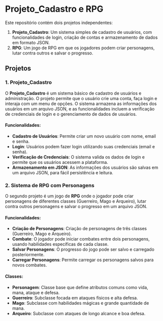 # Projeto_Cadastro e RPG

Este repositório contém dois projetos independentes:

1. **Projeto_Cadastro**: Um sistema simples de cadastro de usuários, com funcionalidades de login, criação de contas e armazenamento de dados em formato JSON.
2. **RPG**: Um jogo de RPG em que os jogadores podem criar personagens, lutar contra outros e salvar o progresso.

## Projetos

### 1. Projeto_Cadastro

O **Projeto_Cadastro** é um sistema básico de cadastro de usuários e administração. O projeto permite que o usuário crie uma conta, faça login e interaja com um menu de opções. O sistema armazena as informações dos usuários em um arquivo JSON, e as funcionalidades incluem a verificação de credenciais de login e o gerenciamento de dados de usuários.

#### Funcionalidades:
- **Cadastro de Usuários**: Permite criar um novo usuário com nome, email e senha.
- **Login**: Usuários podem fazer login utilizando suas credenciais (email e senha).
- **Verificação de Credenciais**: O sistema valida os dados de login e permite que os usuários acessem a plataforma.
- **Armazenamento em JSON**: As informações dos usuários são salvas em um arquivo JSON, para fácil persistência e leitura.

### 2. Sistema de RPG com Personagens

O segundo projeto é um jogo de **RPG** onde o jogador pode criar personagens de diferentes classes (Guerreiro, Mago e Arqueiro), lutar contra outros personagens e salvar o progresso em um arquivo JSON.

#### Funcionalidades:
- **Criação de Personagens**: Criação de personagens de três classes (Guerreiro, Mago e Arqueiro).
- **Combate**: O jogador pode iniciar combates entre dois personagens, usando habilidades específicas de cada classe.
- **Salvar Personagens**: O progresso do jogo pode ser salvo e carregado posteriormente.
- **Carregar Personagens**: Permite carregar os personagens salvos para novos combates.

#### Classes:
- **Personagem**: Classe base que define atributos comuns como vida, mana, ataque e defesa.
- **Guerreiro**: Subclasse focada em ataques físicos e alta defesa.
- **Mago**: Subclasse com habilidades mágicas e grande quantidade de mana.
- **Arqueiro**: Subclasse com ataques de longo alcance e boa defesa.

